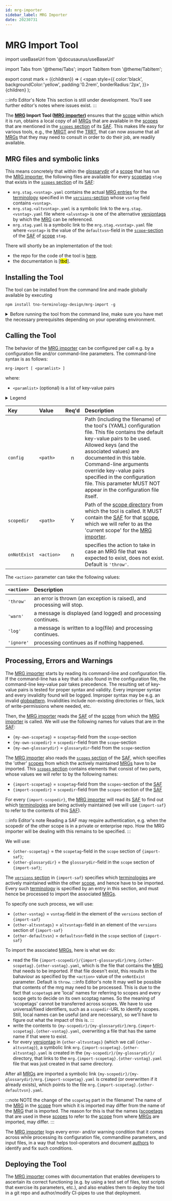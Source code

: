 ```yaml
---
id: mrg-importer
sidebar_label: MRG Importer
date: 20230731
---
```


# MRG Import Tool

import useBaseUrl from '@docusaurus/useBaseUrl'

import Tabs from '@theme/Tabs';
import TabItem from '@theme/TabItem';

<!-- Use 'Mark' as an HTML tag, e.g. <mark>text to mark</Mark?-->
export const mark = ({children}) => (
  <span style={{ color:'black', backgroundColor:'yellow', padding:'0.2rem', borderRadius:'2px', }}>
    {children}
  </span> );

:::info Editor's Note
This section is still under development. You'll see further editor's notes where issues exist.
:::

The **[MRG](@) Import Tool ([MRG importer](@))** ensures that the [scope](@) within which it is run, obtains a local copy of all [MRGs](@) that are available in the [scopes](@) that are mentioned in the [`scopes` section](/docs/spec-files/saf#scopes) of its [SAF](@). This makes life easy for various tools, e.g., the [MRGT](@) and the [TRRT](@), that can now assume that all [MRGs](@) that they may need to consult in order to do their job, are readily available.

## MRG files and symbolic links

This means concretely that within the [glossarydir](@) of a [scope](@) that has run the [MRG importer](@), the following files are available for every [scopetag](@) `stag` that exists in the [`scopes` section](/docs/spec-files/saf#scopes) of its [SAF](@):
- `mrg.stag.<vsntag>.yaml` contains the actual [MRG entries](@) for the [terminology](@) specified in the [`versions`-section](/docs/spec-files/saf#versions) whose `vsntag` field contains `<vsntag>`.
- `mrg.stag.<altvsntag>.yaml` is a symbolic link to the `mrg.stag.<vsntag>.yaml` file  where `<alvsntag>` is one of the alternative [versiontags](@) by which the [MRG](@) can be referenced.
- `mrg.stag.yaml` is a symbolic link to the `mrg.stag.<vsntag>.yaml` file  where `<vsntag>` is the value of the `defaultvsn`-field in the [`scope`-section](/docs/spec-files/saf#scope-section) of the [SAF](@) of [scope](@) `stag`.

There will shortly be an implementation of the tool:
- the repo for the code of the tool is [here](https://github.com/tno-terminology-design/mrg-import).
- the documentation is [<mark>tbd</mark>].

## Installing the Tool

The tool can be installed from the command line and made globally available by executing

~~~
npm install tno-terminology-design/mrg-import -g
~~~

<details>
  <summary>Before running the tool from the command line, make sure you have met the necessary prerequisites depending on your operating environment.
</summary>

<Tabs
  defaultValue="cmd.exe"
  values={[
    {label: 'CMD.exe (Windows)', value: 'cmd.exe'},
    {label: 'PowerShell(Windows)', value: 'powershell'},
    {label: 'Bash (Linux/Mac)', value: 'bash'},
  ]}>

<TabItem value="cmd.exe"><br/>

1. **Node.js and NPM**: Ensure Node.js and NPM are installed.
2. **Global Installation**: If you have installed the package globally, confirm the global NPM modules path by running `npm config get prefix`. The global modules are usually stored under `<prefix>/node_modules`.
3. **Environment Variables**: Add the path to global NPM binaries to your system's PATH environment variable. This should be `<prefix>` on Windows. To add to PATH, you can edit your environment variables or run `set PATH=%PATH%;<prefix>` in the CMD.

</TabItem>
<TabItem value="powershell"><br/>

1. **Node.js and NPM**: Ensure Node.js and NPM are installed.
2. **Global Installation**: Check the global NPM modules path as in CMD.
3. **Environment Variables**: Update the PATH environment variable as in CMD. You can also use `$env:Path += ";<prefix>"` to update the PATH temporarily in the current PowerShell session.

</TabItem>
<TabItem value="bash"><br/>

1. **Node.js and NPM**: Ensure Node.js and NPM are installed.
2. **Global Installation**: If globally installed, run `npm config get prefix` to get the global modules path, usually `<prefix>/lib/node_modules`.
3. **Environment Variables**: Add the `<prefix>/bin` directory to your `PATH` if it's not already. You can do this by adding `export PATH=$PATH:<prefix>/bin` to your `~/.bashrc` or `~/.zshrc` file.

</TabItem>
</Tabs>
</details>

## Calling the Tool

The behavior of the [MRG importer](@) can be configured per call e.g. by a configuration file and/or command-line parameters. The command-line syntax is as follows:

~~~
mrg-import [ <paramlist> ]
~~~

where:
- `<paramlist>` (optional) is a list of key-value pairs

<details>
  <summary>Legend</summary>

The columns in the following table are defined as follows:
1. **`Key`** is the text to be used as a key.
2. **`Value`** represents the kind of value to be used.
3. **`Req'd`** specifies whether (`Y`) or not (`n`) the field is required to be present when the tool is being called. If required, it MUST either be present in the configuration file, or as a command-line parameter.
4. **`Description`** specifies the meaning of the `Value` field, and other things you may need to know, e.g. why it is needed, a required syntax, etc.

</details>

| Key            | Value         | Req'd | Description |
| :------------- | :------------ | :---: | :---------- |
| `config`       | `<path>`        | n | Path (including the filename) of the tool's (YAML) configuration file. This file contains the default key-value pairs to be used. Allowed keys (and the associated values) are documented in this table. Command-line arguments override key-value pairs specified in the configuration file. This parameter MUST NOT appear in the configuration file itself. |
| `scopedir`     | `<path>`        | Y | Path of the [scope directory](@) from which the tool is called. It MUST contain the [SAF](@) for that [scope](@), which we will refer to as the 'current scope' for the [MRG importer](@). |
| `onNotExist`   | `<action>`      | n | specifies the action to take in case an MRG file that was expected to exist, does not exist. Default is `'throw'`. |

The `<action>` parameter can take the following values:

| `<action>` | Description |
| :--------- | :---------- |
| `'throw'`  | an error is thrown (an exception is raised), and processing will stop. |
| `'warn'`   | a message is displayed (and logged) and processing continues. |
| `'log'`    | a message is written to a log(file) and processing continues. |
| `'ignore'` | processing continues as if nothing happened. |

## Processing, Errors and Warnings

The [MRG importer](@) starts by reading its command-line and configuration file. If the command-line has a key that is also found in the configuration file, the command-line key-value pair takes precedence. The resulting set of key-value pairs is tested for proper syntax and validity. Every improper syntax and every invalidity found will be logged. Improper syntax may be e.g. an invalid [globpattern](https://en.wikipedia.org/wiki/Glob_(programming)#Syntax). Invalidities include non-existing directories or files, lack of write-permissions where needed, etc.

Then, the [MRG importer](@) reads the [SAF](@) of the [scope](@) from which the [MRG importer](@) is called. We will use the following names for values that are in the [SAF](@):
- `{my-own-scopetag}` = `scopetag`-field from the `scope`-section
- `{my-own-scopedir}` = `scopedir`-field from the `scope`-section
- `{my-own-glossarydir}` = `glossarydir`-field from the `scope`-section

The [MRG importer](@) also reads the [`scopes` section](/docs/spec-files/saf#scopes) of the [SAF](@), which specifies the 'other' [scopes](@) from which the actively maintained [MRGs](@) have to be imported. This [`scopes` section](/docs/spec-files/saf#scopes) contains elements that consist of two parts, whose values we will refer to by the following names:
- `{import-scopetag}` = `scopetag`-field from the `scopes`-section of the [SAF](@)
- `{import-scopedir}` = `scopedir`-field from the `scopes`-section of the [SAF](@)

For every `{import-scopedir}`, the [MRG importer](@) will read its [SAF](@) to find out which [terminologies](@) are being actively maintained (we will use `{import-saf}` to refer to the contents of this [SAF](@)).

:::info Editor's note
Reading a SAF may require authentication, e.g. when the scopedir of the other scope is in a private or enterprise repo. How the MRG importer will be dealing with this remains to be specified.
:::

We will use:
- `{other-scopetag}` = the `scopetag`-field in the `scope` section of `{import-saf}`;
- `{other-glossarydir}` = the `glossarydir`-field in the `scope` section of `{import-saf}`;

The [`versions` section](/docs/spec-files/saf#versions) in `{import-saf}` specifies which [terminologies](@) are actively maintained within the other [scope](@), and hence have to be imported. Every such [terminology](@) is specified by an entry in this section, and must hence be processed to import the associated [MRGs](@). 

To specify one such process, we will use:
- `{other-vsntag}` = `vsntag`-field in the element of the `versions` section of `{import-saf}`
- `{other-altvsntags}` = `altvsntags`-field in an element of the `versions` section of `{import-saf}`
- `{other-defaultvsn}` = `defaultvsn`-field in the `scope` section of `{import-saf}`

To import the associated [MRGs](@), here is what we do:
- read the file `{import-scopedir}/{import-glossarydir}/mrg.{other-scopetag}.{other-vsntag}.yaml`, which is the file that contains the [MRG](@) that needs to be imported. If that file doesn't exist, this results in the bahaviour as specified by the `<action>` value of the `onNotExist` parameter. Default is `throw`.
:::info Editor's note
It may well be possible that contents of the mrg may need to be processed.
This is due to the fact that `scopetag`s are 'local' names for referring to scopes and every scope gets to decide on its own scoptag names. So the meaning of 'scopetags' cannot be transferred across scopes. We have to use universal/fixed identifiers, such as a `scopedir`-URL to identify scopes. Still, local names can be useful (and are necessary), so we'll have to figure out what the impact of this is.
:::
- write the contents to `{my-scopedir}/{my-glossarydir}/mrg.{import-scopetag}.{other-vsntag}.yaml`, overwriting a file that has the same name if that were to exist.
- for every [versiontag](@) in `{other-altvsntags}` (which we call `{other-altvsntag}`), a symbolic link `mrg.{import-scopetag}.{other-altvsntag}.yaml` is created in the `{my-scopedir}/{my-glossarydir}/` directory, that links to the `mrg.{import-scopetag}.{other-vsntag}.yaml` file that was just created in that same directory.

After all [MRGs](@) are imported a symbolic link `{my-scopedir}/{my-glossarydir}/mrg.{import-scopetag}.yaml` is created (or overwritten if it already exists), which points to the file `mrg.{import-scopetag}.{other-defaultvsn}.yaml`. 

:::note NOTE the change of the `scopetag` part in the filename!
The name of the [MRG](@) in the [scope](@) from which it is imported may differ from the name of the [MRG](@) that is imported. The reason for this is that the names ([scopetags](@) that are used in these [scopes](@) to refer to the [scope](@) from where [MRGs](@) are imported, may differ.
:::

The [MRG importer](@) logs every error- and/or warning condition that it comes across while processing its configuration file, commandline parameters, and input files, in a way that helps tool-operators and document [authors](@) to identify and fix such conditions.

## Deploying the Tool

The [MRG importer](@) comes with documentation that enables developers to ascertain its correct functioning (e.g. by using a test set of files, test scripts that exercise its parameters, etc.), and also enables them to deploy the tool in a git repo and author/modify CI-pipes to use that deployment.
